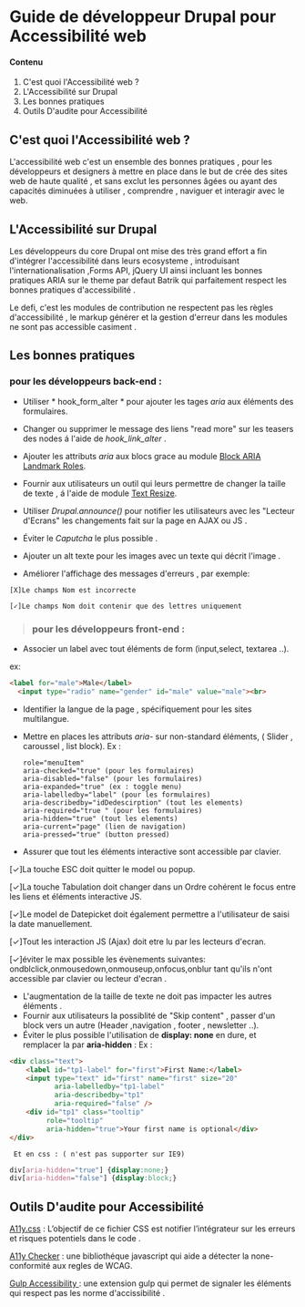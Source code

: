 # Guide de développeur Drupal pour Accessibilité web

#### Contenu 

 1. C'est quoi l'Accessibilité web ?
 2. L'Accessibilité sur Drupal 
 3. Les bonnes pratiques
 4. Outils D'audite pour Accessibilité
 

## C'est quoi l'Accessibilité web ?

L'accessibilité web c'est un ensemble des bonnes pratiques , pour les développeurs et designers à mettre en place dans le but de crée des sites web de haute qualité , et sans exclut les personnes âgées ou ayant des capacités diminuées à utiliser , comprendre , naviguer et interagir avec le web.

## L'Accessibilité sur Drupal 
Les développeurs du core Drupal ont mise des très grand effort a fin d'intégrer l'accessibilité dans leurs ecosysteme , introduisant l'internationalisation ,Forms API, jQuery UI ainsi incluant les bonnes pratiques ARIA sur le theme par defaut Batrik qui parfaitement respect les bonnes pratiques d'accessibilité . 

Le defi, c'est les modules de contribution ne respectent pas les règles d'accessibilité , le markup générer et la gestion d'erreur dans les modules ne sont pas accessible casiment .

## Les bonnes pratiques

 ### pour les développeurs back-end :

+ Utiliser * hook_form_alter * pour ajouter les tages *aria* aux éléments des formulaires.

+ Changer ou supprimer le message des liens "read more" sur les teasers des nodes á l'aide de  *hook_link_alter* .

+ Ajouter les attributs *aria* aux blocs grace au module [Block ARIA Landmark Roles](https://www.drupal.org/project/block_aria_landmark_roles).

+ Fournir aux utilisateurs un outil qui leurs permettre de changer la taille de texte , á l'aide de module [Text Resize](https://www.drupal.org/project/text_resize).   
+ Utiliser *Drupal.announce()* pour notifier les utilisateurs avec les "Lecteur d'Ecrans" les changements fait sur la page en AJAX ou JS .
+ Éviter le *Caputcha* le plus possible .
+ Ajouter un alt texte pour les images avec un texte qui décrit l'image .
+ Améliorer l'affichage des messages d'erreurs , par exemple: 

``` [X]Le champs Nom est incorrecte ``` 

``` [✓]Le champs Nom doit contenir que des lettres uniquement ```
> ### pour les développeurs front-end :
+ Associer un label avec tout éléments de form (input,select, textarea ..).

 ex:
```html
<label for="male">Male</label>
  <input type="radio" name="gender" id="male" value="male"><br>

```
+ Identifier la langue de la page , spécifiquement pour les sites multilangue.
+ Mettre en places les attributs *aria-* sur non-standard éléments, ( Slider , caroussel , list block).
 Ex :

	```
	role="menuItem"
	aria-checked="true" (pour les formulaires)
	aria-disabled="false" (pour les formulaires)
	aria-expanded="true" (ex : toggle menu)
	aria-labelledby="label" (pour les formulaires)
	aria-describedby="idDedescirption" (tout les elements)
	aria-required="true " (pour les formulaires)
	aria-hidden="true" (tout les elements)
	aria-current="page" (lien de navigation)
	aria-pressed="true" (button pressed)
	```

+ Assurer que tout les éléments interactive sont accessible par clavier.

 [✓]La touche ESC doit quitter le model ou popup.
	
 [✓]La touche Tabulation doit changer dans un Ordre cohérent le focus entre les liens et éléments interactive JS.
	
 [✓]Le model de Datepicket doit également permettre a l'utilisateur de saisi la date manuellement.
	
 [✓]Tout les interaction JS (Ajax) doit etre lu par les lecteurs d'ecran.
	
 [✓]éviter le max possible les évènements  suivantes: ondblclick,onmousedown,onmouseup,onfocus,onblur tant qu'ils n'ont  accessible par clavier ou lecteur d'ecran .

+ L'augmentation de la taille de texte ne doit pas impacter les autres éléments .
+ Fournir aux utilisateurs la possiblité de "Skip content" , passer d'un block vers un autre (Header ,navigation , footer , newsletter ..).
+ Éviter le plus possible l'utilisation de **display: none** en dure, et remplacer la par **aria-hidden** :
 	Ex : 
```html
<div class="text">
    <label id="tp1-label" for="first">First Name:</label>
    <input type="text" id="first" name="first" size="20"
           aria-labelledby="tp1-label"
           aria-describedby="tp1"
           aria-required="false" />
    <div id="tp1" class="tooltip"
         role="tooltip"
         aria-hidden="true">Your first name is optional</div>
</div>
```

	 Et en css : ( n'est pas supporter sur IE9)

```css
div[aria-hidden="true"] {display:none;}
div[aria-hidden="false"] {display:block;}
```

## Outils D'audite pour Accessibilité

[A11y.css](https://github.com/ffoodd/a11y.css)  : L’objectif de ce fichier CSS est notifier l’intégrateur sur les erreurs et risques potentiels dans le code .

[A11y Checker](https://muhnad.github.io/a11y-checker/)  : une bibliothéque javascript qui aide a détecter la none-conformité aux regles de WCAG.

[Gulp Accessibility ](https://github.com/yargalot/gulp-accessibility)  : une extension gulp qui permet de signaler les éléments qui respect pas les norme d'accissibilité .



